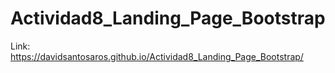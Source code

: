 # Actividad8_Landing_Page_Bootstrap

Link: https://davidsantosaros.github.io/Actividad8_Landing_Page_Bootstrap/
